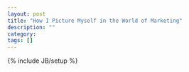 ```yaml
---
layout: post
title: "How I Picture Myself in the World of Marketing"
description: ""
category: 
tags: []
---
```

{% include JB/setup %}

